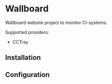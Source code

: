 Wallboard
=========

Wallboard website project to monitor CI-systems.

Supported providers:
- CCTray

## Installation




## Configuration



